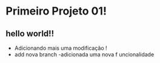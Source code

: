 # Primeiro Projeto 01!
## **hello world**!!
- Adicionando mais uma modificação !
- add nova branch
-adicionada uma nova  f
uncionalidade
